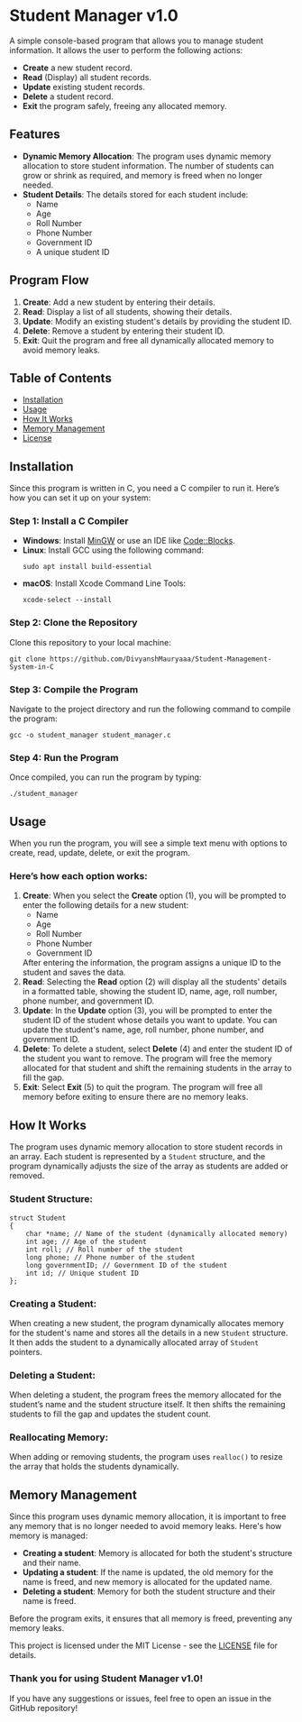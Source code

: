 <h1>Student Manager v1.0</h1>

<p>A simple console-based program that allows you to manage student information. It allows the user to perform the following actions:</p>
    <ul>
        <li><strong>Create</strong> a new student record.</li>
        <li><strong>Read</strong> (Display) all student records.</li>
        <li><strong>Update</strong> existing student records.</li>
        <li><strong>Delete</strong> a student record.</li>
        <li><strong>Exit</strong> the program safely, freeing any allocated memory.</li>
    </ul>

<h2>Features</h2>
    <ul>
        <li><strong>Dynamic Memory Allocation</strong>: The program uses dynamic memory allocation to store student information. The number of students can grow or shrink as required, and memory is freed when no longer needed.</li>
        <li><strong>Student Details</strong>: The details stored for each student include:
            <ul>
                <li>Name</li>
                <li>Age</li>
                <li>Roll Number</li>
                <li>Phone Number</li>
                <li>Government ID</li>
                <li>A unique student ID</li>
            </ul>
        </li>
    </ul>

<h2>Program Flow</h2>
    <ol>
        <li><strong>Create</strong>: Add a new student by entering their details.</li>
        <li><strong>Read</strong>: Display a list of all students, showing their details.</li>
        <li><strong>Update</strong>: Modify an existing student's details by providing the student ID.</li>
        <li><strong>Delete</strong>: Remove a student by entering their student ID.</li>
        <li><strong>Exit</strong>: Quit the program and free all dynamically allocated memory to avoid memory leaks.</li>
    </ol>

<h2>Table of Contents</h2>
    <ul>
        <li><a href="#installation">Installation</a></li>
        <li><a href="#usage">Usage</a></li>
        <li><a href="#how-it-works">How It Works</a></li>
        <li><a href="#memory-management">Memory Management</a></li>
        <li><a href="#license">License</a></li>
    </ul>

<h2 id="installation">Installation</h2>
    <p>Since this program is written in C, you need a C compiler to run it. Here’s how you can set it up on your system:</p>

<h3>Step 1: Install a C Compiler</h3>
    <ul>
        <li><strong>Windows</strong>: Install <a href="https://sourceforge.net/projects/mingw/">MinGW</a> or use an IDE like <a href="http://www.codeblocks.org/">Code::Blocks</a>.</li>
        <li><strong>Linux</strong>: Install GCC using the following command:
            <pre><code>sudo apt install build-essential</code></pre>
        </li>
        <li><strong>macOS</strong>: Install Xcode Command Line Tools:
            <pre><code>xcode-select --install</code></pre>
        </li>
    </ul>

<h3>Step 2: Clone the Repository</h3>
    <p>Clone this repository to your local machine:</p>
    <pre><code>git clone https://github.com/DivyanshMauryaaa/Student-Management-System-in-C</code></pre>

<h3>Step 3: Compile the Program</h3>
    <p>Navigate to the project directory and run the following command to compile the program:</p>
    <pre><code>gcc -o student_manager student_manager.c</code></pre>

<h3>Step 4: Run the Program</h3>
    <p>Once compiled, you can run the program by typing:</p>
    <pre><code>./student_manager</code></pre>

<h2 id="usage">Usage</h2>
    <p>When you run the program, you will see a simple text menu with options to create, read, update, delete, or exit the program.</p>

<h3>Here’s how each option works:</h3>
    <ol>
        <li><strong>Create</strong>: When you select the <strong>Create</strong> option (1), you will be prompted to enter the following details for a new student:
            <ul>
                <li>Name</li>
                <li>Age</li>
                <li>Roll Number</li>
                <li>Phone Number</li>
                <li>Government ID</li>
            </ul>
            After entering the information, the program assigns a unique ID to the student and saves the data.
        </li>
        <li><strong>Read</strong>: Selecting the <strong>Read</strong> option (2) will display all the students' details in a formatted table, showing the student ID, name, age, roll number, phone number, and government ID.</li>
        <li><strong>Update</strong>: In the <strong>Update</strong> option (3), you will be prompted to enter the student ID of the student whose details you want to update. You can update the student's name, age, roll number, phone number, and government ID.</li>
        <li><strong>Delete</strong>: To delete a student, select <strong>Delete</strong> (4) and enter the student ID of the student you want to remove. The program will free the memory allocated for that student and shift the remaining students in the array to fill the gap.</li>
        <li><strong>Exit</strong>: Select <strong>Exit</strong> (5) to quit the program. The program will free all memory before exiting to ensure there are no memory leaks.</li>
    </ol>

<h2 id="how-it-works">How It Works</h2>
    <p>The program uses dynamic memory allocation to store student records in an array. Each student is represented by a <code>Student</code> structure, and the program dynamically adjusts the size of the array as students are added or removed.</p>

<h3>Student Structure:</h3>
    <pre><code>struct Student
{
    char *name; // Name of the student (dynamically allocated memory)
    int age; // Age of the student
    int roll; // Roll number of the student
    long phone; // Phone number of the student
    long governmentID; // Government ID of the student
    int id; // Unique student ID
};
</code></pre>

<h3>Creating a Student:</h3>
    <p>When creating a new student, the program dynamically allocates memory for the student's name and stores all the details in a new <code>Student</code> structure. It then adds the student to a dynamically allocated array of <code>Student</code> pointers.</p>

<h3>Deleting a Student:</h3>
    <p>When deleting a student, the program frees the memory allocated for the student’s name and the student structure itself. It then shifts the remaining students to fill the gap and updates the student count.</p>

<h3>Reallocating Memory:</h3>
    <p>When adding or removing students, the program uses <code>realloc()</code> to resize the array that holds the students dynamically.</p>

<h2 id="memory-management">Memory Management</h2>
    <p>Since this program uses dynamic memory allocation, it is important to free any memory that is no longer needed to avoid memory leaks. Here's how memory is managed:</p>

<ul>
        <li><strong>Creating a student</strong>: Memory is allocated for both the student's structure and their name.</li>
        <li><strong>Updating a student</strong>: If the name is updated, the old memory for the name is freed, and new memory is allocated for the updated name.</li>
        <li><strong>Deleting a student</strong>: Memory for both the student structure and their name is freed.</li>
</ul>

<p>Before the program exits, it ensures that all memory is freed, preventing any memory leaks.</p>
    <p>This project is licensed under the MIT License - see the <a href="LICENSE">LICENSE</a> file for details.</p>

<h3>Thank you for using <strong>Student Manager v1.0</strong>!</h3>
    <p>If you have any suggestions or issues, feel free to open an issue in the GitHub repository!</p>
